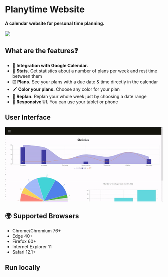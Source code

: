 # Planytime Website

**A calendar website for personal time planning.**  </br></br>
![](https://github.com/unriale/Planytime/blob/master/Gifs/main_page.gif)



##  What are the features❓

* 📆 **Integration with Google Calendar.** 
* 🔮 **Stats.** Get statistics about a number of plans per week and rest time between them
* ☑️ **Plans.** See your plans with a due date & time directly in the calendar
* 🖌️ **Color your plans.** Choose any color for your plan
* 🔄 **Replan.** Replan your whole week just by choosing a date range
* 📱  **Responsive UI.** You can use your tablet or phone

## User Interface
![](https://github.com/unriale/Planytime/blob/master/Gifs/stats.gif)

## :earth_africa: Supported Browsers

* Chrome/Chromium 76+
* Edge 40+
* Firefox 60+
* Internet Explorer 11
* Safari 12.1+

## Run locally

